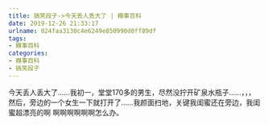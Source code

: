 ```yaml
---
title: 搞笑段子->今天丢人丢大了 | 糗事百科
date: 2019-12-26 21:33:17
urlname: 024faa3130c4e6249e850990d0ff89df
tags: 
- 糗事百科
categories:
- 糗事百科
- 搞笑段子
---
```

今天丢人丢大了……我初一，堂堂170多的男生，尽然没拧开矿泉水瓶子……，，，   然后，旁边的一个女生一下就打开了……我颜面扫地，关键我闺蜜还在旁边，我闺蜜超漂亮的啊 啊啊啊啊啊啊怎么办。


